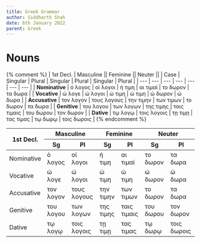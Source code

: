 ```yaml
---
title: Greek Grammar
author: Siddharth Shah
date: 6th January 2022
parent: Greek
---
```


# Nouns

{% comment %}
| 1st Decl.      |       Masculine        ||       Feminine         ||        Neuter          ||
| Case           | Singular  | Plural      | Singular  | Plural      | Singular  | Plural        |
| ---            | ---       | ---         | ---       | ---         | ---       | ---           |
| **Nominative** | ό λογος   | οί λογοι    | ή τιμη    | αι τιμαί    | το δωρον  | τα δωρα       |
| **Vocative**   | ώ λογε    | ώ λογοι     | ώ τιμη    | ώ τιμη      | ώ δωρον   | ώ δωρα        |
| **Accusative** | τον λογον | τους λογους | την τιμην | των τιμων   | το δωρον  | τα δωρα       |
| **Genitive**   | του λογου | των λογων   | της τιμης | ταις τιμαις | του δωρου | τον δωρον     |
| **Dative**     | τῳ λογῳ   | τοις λογοις | τῃ τιμῃ   | τας τιμας   | τῳ δωρῳ   | τοις δωροις   |
{% endcomment %}

<table><thead><tr><th rowspan="2">1st Decl.</th><th colspan="2">Masculine</th><th colspan="2">Feminine</th><th colspan="2">Neuter</th></tr><tr><th>Sg</th><th>Pl</th><th>Sg</th><th>Pl</th><th>Sg</th><th>Pl</th></tr></thead><tbody><tr><td>Nominative</td><td>ό λογος</td><td>οί λογοι</td><td>ή τιμη</td><td>αι τιμαί</td><td>το δωρον</td><td>τα δωρα</td></tr><tr><td>Vocative</td><td>ώ λογε</td><td>ώ λογοι</td><td>ώ τιμη</td><td>ώ τιμη</td><td>ώ δωρον</td><td>ώ δωρα</td></tr><tr><td>Accusative</td><td>τον λογον</td><td>τους λογους</td><td>την τιμην</td><td>των τιμων</td><td>το δωρον</td><td>τα δωρα</td></tr><tr><td>Genitive</td><td>του λογου</td><td>των λογων</td><td>της τιμης</td><td>ταις τιμαις</td><td>του δωρου</td><td>τον δωρον</td></tr><tr><td>Dative</td><td>τῳ λογῳ</td><td>τοις λογοις</td><td>τῃ τιμῃ</td><td>τας τιμας</td><td>τῳ δωρῳ</td><td>τοις δωροις</td></tr></tbody></table>
